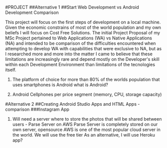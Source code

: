 #PROJECT
##Alternative 1
##Start Web Development vs Android Development Comparison

This project will focus on the first steps of development on a local machine. Given the economic constrains of most of the world population and my own beliefs I will focus on Cost Free Solutions.
The initial Project Proposal of my MSc Project pertained to Web Applications (WA) vs Native Applications (NA) and intended to be comparison of the difficulties encountered when attempting to develop WA with capabilities that were exclusive to NA, but as I researched more and more into the matter I came to believe that these limitations are increasingly rare and depend mostly on the Developer's skill within each Development Environment than limitations of the tecnologies itself.


1. The platform of choice for more than 80% of the worlds population that uses smartphones is Android
what is Android?

2. Android Cellphones per price segment (memory, CPU, storage capacity)

#Alternative 2
##Creating Android Studio Apps and HTML Apps - comparison
###Instagram App
1. Will need a server where to store the photos that will be shared between users - Parse Server on AWS
Parse Server is completely stored on our own server, opensource
AWS is one of the most popular cloud server in the world. We will use the free tier 
As an alternative, I will use Heroku app?

